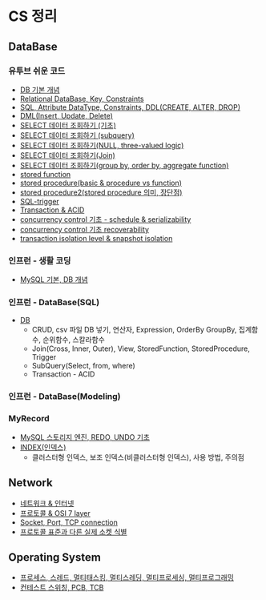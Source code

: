 # CS 정리

## DataBase

### 유투브 쉬운 코드 
- [DB 기본 개념](https://github.com/jeus1998/CS/blob/main/src/EasyCodeCS/DataBase/1-DataBase%20%EA%B8%B0%EB%B3%B8%EA%B0%9C%EB%85%90.md)
- [Relational DataBase, Key, Constraints](https://github.com/jeus1998/CS/blob/main/src/EasyCodeCS/DataBase/2-Relational%20DataBase%2C%20Key%2C%20Constraints.md)
- [SQL, Attribute DataType, Constraints, DDL(CREATE, ALTER, DROP)](https://github.com/jeus1998/CS/blob/main/src/EasyCodeCS/DataBase/3-SQL%2C%20Attribute%20DataType%2C%20Constraints%2C%20DDL(CREATE%2C%20ALTER%2C%20DROP).md)
- [DML(Insert, Update, Delete)](https://github.com/jeus1998/CS/blob/main/src/EasyCodeCS/DataBase/4-DML(Insert%2C%20Update%2C%20Delete).md)
- [SELECT 데이터 조회하기 (기초)](https://github.com/jeus1998/CS/blob/main/src/EasyCodeCS/DataBase/5-SELECT%20%EB%8D%B0%EC%9D%B4%ED%84%B0%20%EC%A1%B0%ED%9A%8C%ED%95%98%EA%B8%B0%20(%EA%B8%B0%EC%B4%88).md)
- [SELECT 데이터 조회하기 (subquery)](https://github.com/jeus1998/CS/blob/main/src/EasyCodeCS/DataBase/6-SELECT%20%EB%8D%B0%EC%9D%B4%ED%84%B0%20%EC%A1%B0%ED%9A%8C%ED%95%98%EA%B8%B0(subquery).md)
- [SELECT 데이터 조회하기(NULL, three-valued logic)](https://github.com/jeus1998/CS/blob/main/src/EasyCodeCS/DataBase/7-SELECT%20%EB%8D%B0%EC%9D%B4%ED%84%B0%20%EC%A1%B0%ED%9A%8C%ED%95%98%EA%B8%B0(NULL%2C%20three-valued%20logic).md)
- [SELECT 데이터 조회하기(Join)](https://github.com/jeus1998/CS/blob/main/src/EasyCodeCS/DataBase/8-SELECT%20%EB%8D%B0%EC%9D%B4%ED%84%B0%20%EC%A1%B0%ED%9A%8C%ED%95%98%EA%B8%B0(JOIN).md)
- [SELECT 데이터 조회하기(group by, order by, aggregate function)](https://github.com/jeus1998/CS/blob/main/src/EasyCodeCS/DataBase/9-SELECT(group%20by%2C%20order%20by%2C%20aggregate%20function).md)
- [stored function](https://github.com/jeus1998/CS/blob/main/src/EasyCodeCS/DataBase/10-stored%20function.md)
- [stored procedure(basic & procedure vs function)](https://github.com/jeus1998/CS/blob/main/src/EasyCodeCS/DataBase/11-stored%20procedure.md)
- [stored procedure2(stored procedure 의미, 장단점)](https://github.com/jeus1998/CS/blob/main/src/EasyCodeCS/DataBase/12-stored%20procedure2(stored%20procedure%20%EC%9D%98%EB%AF%B8%2C%20%EC%9E%A5%EB%8B%A8%EC%A0%90).md)
- [SQL-trigger](https://github.com/jeus1998/CS/blob/main/src/EasyCodeCS/DataBase/13-SQL%20trigger.md)
- [Transaction & ACID](https://github.com/jeus1998/CS/blob/main/src/EasyCodeCS/DataBase/14-Transaction%20%26%20ACID.md)
- [concurrency control 기초 - schedule & serializability](https://github.com/jeus1998/CS/blob/main/src/EasyCodeCS/DataBase/15-concurrency%20control%20%EA%B8%B0%EC%B4%88%20schedule%20%26%20serializability.md)
- [concurrency control 기초 recoverability](https://github.com/jeus1998/CS/blob/main/src/EasyCodeCS/DataBase/16-concurrency%20control%20%EA%B8%B0%EC%B4%88%20recoverability.md)
- [transaction isolation level & snapshot isolation](https://github.com/jeus1998/CS/blob/main/src/EasyCodeCS/DataBase/17-transaction%20isolation%20level%20%26%20snapshot%20isolation.md)

### 인프런 - 생활 코딩 
- [MySQL 기본, DB 개념](https://github.com/jeus1998/CS/blob/main/src/CS2/DataBase/Codingforlife/MySQL%20%EA%B8%B0%EC%B4%88.md)

### 인프런 - DataBase(SQL)
- [DB](https://github.com/jeus1998/CS/tree/main/src/CS2/DataBase/SQL)
  - CRUD, csv 파일 DB 넣기, 연산자, Expression, OrderBy GroupBy, 집계함수, 순위함수, 스칼라함수
  - Join(Cross, Inner, Outer), View, StoredFunction, StoredProcedure, Trigger
  - SubQuery(Select, from, where)
  - Transaction - ACID

### 인프런 - DataBase(Modeling)

### MyRecord
- [MySQL 스토리지 엔진, REDO, UNDO 기초](https://github.com/jeus1998/CS/blob/main/src/CS2/DataBase/MySQL/MySQL%20-%20%EC%8A%A4%ED%86%A0%EB%A6%AC%EC%A7%80%20%EC%97%94%EC%A7%84%20%26%20REDO%2C%20UNDO.md)
- [INDEX(인덱스)](https://github.com/jeus1998/CS/blob/main/src/CS2/DataBase/MySQL/Index(%EC%9D%B8%EB%8D%B1%EC%8A%A4).md)
  - 클러스터형 인덱스, 보조 인덱스(비클러스터형 인덱스), 사용 방법, 주의점 
## Network

- [네트워크 & 인터넷](https://github.com/jeus1998/CS/blob/main/src/EasyCodeCS/Network/2%20-%20%EB%84%A4%ED%8A%B8%EC%9B%8C%ED%81%AC%EC%99%80%20%EC%9D%B8%ED%84%B0%EB%84%B7%20%EA%B0%9C%EB%85%90.md)
- [프로토콜 & OSI 7 layer](https://github.com/jeus1998/CS/blob/main/src/EasyCodeCS/Network/3%20-%20%ED%94%84%EB%A1%9C%ED%86%A0%EC%BD%9C%20%26%20OSI%207%20layer.md)
- [Socket, Port, TCP connection](https://github.com/jeus1998/CS/blob/main/src/EasyCodeCS/Network/4%20-%20Socket%2C%20Port%2C%20TCP%20connection.md)
- [프로토콜 표준과 다른 실제 소켓 식별](https://github.com/jeus1998/CS/blob/main/src/EasyCodeCS/Network/5%20-%20%ED%94%84%EB%A1%9C%ED%86%A0%EC%BD%9C%20%ED%91%9C%EC%A4%80%EA%B3%BC%EB%8A%94%20%EB%8B%A4%EB%A5%B8%20%EC%8B%A4%EC%A0%9C%20%EC%86%8C%EC%BC%93(Socket)%20%EC%8B%9D%EB%B3%84.md)

## Operating System

- [프로세스, 스레드, 멀티태스킹, 멀티스레딩, 멀티프로세싱, 멀티프로그래밍](https://github.com/jeus1998/CS/blob/main/src/EasyCodeCS/OperatingSystem/1-%ED%94%84%EB%A1%9C%EC%84%B8%EC%8A%A4%2C%20%EC%8A%A4%EB%A0%88%EB%93%9C%2C%20%EB%A9%80%ED%8B%B0%ED%83%9C%EC%8A%A4%ED%82%B9%2C%20%EB%A9%80%ED%8B%B0%EC%8A%A4%EB%A0%88%EB%94%A9%2C%20%EB%A9%80%ED%8B%B0%ED%94%84%EB%A1%9C%EC%84%B8%EC%8B%B1%2C%20%EB%A9%80%ED%8B%B0%ED%94%84%EB%A1%9C%EA%B7%B8%EB%9E%98%EB%B0%8D.md)
- [컨테스트 스위칭, PCB, TCB](https://github.com/jeus1998/CS/blob/main/src/EasyCodeCS/OperatingSystem/2-%EC%BB%A8%ED%85%8C%EC%8A%A4%ED%8A%B8%20%EC%8A%A4%EC%9C%84%EC%B9%AD%2C%20PCB%2C%20TCB.md)



